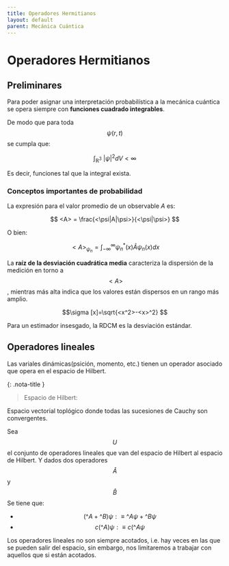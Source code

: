 ```yaml
---
title: Operadores Hermitianos
layout: default
parent: Mecánica Cuántica
---
```

# Operadores Hermitianos

## Preliminares

Para poder asignar una interpretación probabilística a la mecánica cuántica se opera siempre con **funciones cuadrado integrables**.

De modo que para toda $$\psi (r,t)$$ se cumpla que:

$$\int_{\mathbb {R} ^{3}}~|\psi |^{2}dV < \infty$$

Es decir, funciones tal que la integral exista.

### Conceptos importantes de probabilidad

La expresión para el valor promedio de un observable _A_ es:

$$ <A> = \frac{<\psi|A|\psi>}{<\psi|\psi>} $$
                  
O bien:
                                            
$$ <A>_{\psi_n} =\int_{-\infty}^{\infty}\psi_n^*(x)\hat{A} \psi_n (x)dx $$

La **raíz de la desviación cuadrática media** caracteriza la dispersión de la medición en torno a $$<A>$$, mientras más alta indica que los valores están dispersos en un rango más amplio.

$$\sigma [x]=\sqrt{<x^2>-<x>^2} $$

Para un estimador insesgado, la RDCM es la desviación estándar. 


## Operadores lineales

Las variales dinámicas(psición, momento, etc.) tienen un operador asociado que opera en el espacio de Hilbert.

{: .nota-title }
> Espacio de Hilbert:
>
>
Espacio vectorial toplógico donde todas las sucesiones de Cauchy son convergentes.

Sea $$U$$ el conjunto de operadores lineales que van del espacio de Hilbert al espacio de Hilbert. Y dados dos operadores $$\hat{A}$$ y $$\hat{B}$$
Se tiene que:

- $$(\^{A} + \^{B})\psi : \equiv \^{A} \psi + \^{B} \psi $$
- $$c(\^{A})\psi : \equiv c(\^{A}\psi$$

Los operadores lineales no son siempre acotados, i.e. hay veces en las que se pueden salir del espacio, sin embargo, nos limitaremos a trabajar con aquellos que si están acotados.


